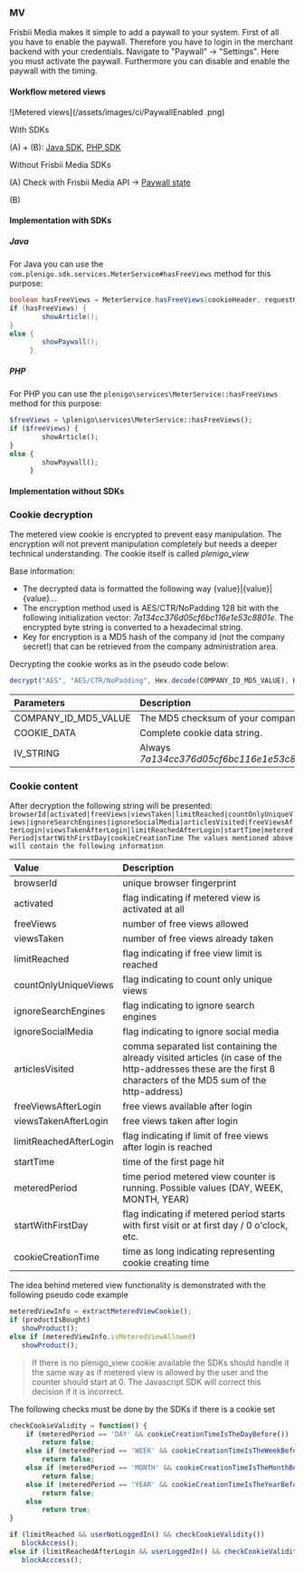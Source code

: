 ### MV
Frisbii Media makes it simple to add a paywall to your system. First of all you have to enable the paywall. Therefore you have to login in the merchant backend with your credentials.
Navigate to "Paywall" -> "Settings". Here you must activate the paywall. Furthermore you can disable and enable the paywall with the timing.

#### Workflow metered views 

![Metered views](/assets/images/ci/PaywallEnabled .png)

With SDKs

(A) + (B): [Java SDK](https://api.plenigo.com/#!/paywall/isPaywallEnabled), [PHP SDK](https://api.plenigo.com/#!/paywall/isPaywallEnabled)

Without Frisbii Media SDKs

(A) Check with Frisbii Media API -> [Paywall state](https://api.plenigo.com/#!/paywall/isPaywallEnabled)

(B)


#### Implementation with SDKs

##### Java

For Java you can use the `com.plenigo.sdk.services.MeterService#hasFreeViews` method for this purpose:

```java
boolean hasFreeViews = MeterService.hasFreeViews(cookieHeader, requestQueryString);
if (hasFreeViews) {
        showArticle();
}
else {
        showPaywall(); 
     }
```

##### PHP

For PHP you can use the `plenigo\services\MeterService::hasFreeViews` method for this purpose:

```php
$freeViews = \plenigo\services\MeterService::hasFreeViews();
if ($freeViews) {
        showArticle();
} 
else {
        showPaywall();
     }
```
#### Implementation without SDKs

### Cookie decryption

The metered view cookie is encrypted to prevent easy manipulation. The encryption will not prevent manipulation completely but needs a deeper technical understanding.
The cookie itself is called _plenigo_view_

Base information:

* The decrypted data is formatted the following way {value}\|{value}\|{value}...
* The encryption method used is AES/CTR/NoPadding 128 bit with the following initialization vector: _7a134cc376d05cf6bc116e1e53c8801e_. The encrypted byte string is converted to a hexadecimal string.
* Key for encryption is a MD5 hash of the company id (not the company secret!) that can be retrieved from the company administration area.

Decrypting the cookie works as in the pseudo code below:

```javascript
decrypt("AES", "AES/CTR/NoPadding", Hex.decode(COMPANY_ID_MD5_VALUE), Hex.decode(COOKIE_DATA), Hex.decode(IV_STRING));
```

|Parameters|Description|
|:---------|:----------|
|COMPANY_ID_MD5_VALUE|The MD5 checksum of your company id.|
|COOKIE_DATA|Complete cookie data string.|
|IV_STRING|Always _7a134cc376d05cf6bc116e1e53c8801e_|

### Cookie content

After decryption the following string will be presented:
`browserId|activated|freeViews|viewsTaken|limitReached|countOnlyUniqueViews|ignoreSearchEngines|ignoreSocialMedia|articlesVisited|freeViewsAfterLogin|viewsTakenAfterLogin|limitReachedAfterLogin|startTime|meteredPeriod|startWithFirstDay|cookieCreationTime
The values mentioned above will contain the following information`

|Value|Description|
|:----|:----------|
|browserId|unique browser fingerprint|
|activated|flag indicating if metered view is activated at all|
|freeViews|number of free views allowed|
|viewsTaken|number of free views already taken|
|limitReached|flag indicating if free view limit is reached|
|countOnlyUniqueViews|flag indicating to count only unique views|
|ignoreSearchEngines|flag indicating to ignore search engines|
|ignoreSocialMedia|flag indicating to ignore social media|
|articlesVisited|comma separated list containing the already visited articles (in case of the http-addresses these are the first 8 characters of the MD5 sum of the http-address)|
|freeViewsAfterLogin|free views available after login|
|viewsTakenAfterLogin|free views taken after login|
|limitReachedAfterLogin|flag indicating if limit of free views after login is reached|
|startTime|time of the first page hit|
|meteredPeriod|time period metered view counter is running. Possible values (DAY, WEEK, MONTH, YEAR)|
|startWithFirstDay|flag indicating if metered period starts with first visit or at first day / 0 o'clock, etc.|
|cookieCreationTime|time as long indicating representing cookie creating time|

The idea behind metered view functionality is demonstrated with the following pseudo code example

```javascript
meteredViewInfo = extractMeteredViewCookie();
if (productIsBought)
   showProduct();
else if (meteredViewInfo.isMeteredViewAllowed)
   showProduct();
```

> If there is no plenigo_view cookie available the SDKs should handle it the same way as if metered view is allowed by the user and the counter should start at 0. The Javascript SDK will correct this decision if it is incorrect.

The following checks must be done by the SDKs if there is a cookie set

```javascript
checkCookieValidity = function() {
    if (meteredPeriod == 'DAY' && cookieCreationTimeIsTheDayBefore())
        return false;
    else if (meteredPeriod == 'WEEK' && cookieCreationTimeIsTheWeekBefore())
        return false;
    else if (meteredPeriod == 'MONTH' && cookieCreationTimeIsTheMonthBefore())
        return false;
    else if (meteredPeriod == 'YEAR' && cookieCreationTimeIsTheYearBefore())
        return false;
    else
        return true;
}

if (limitReached && userNotLoggedIn() && checkCookieValidity())
   blockAccess();
else if (limitReachedAfterLogin && userLoggedIn() && checkCookieValidity())
   blockAcccess();
```
